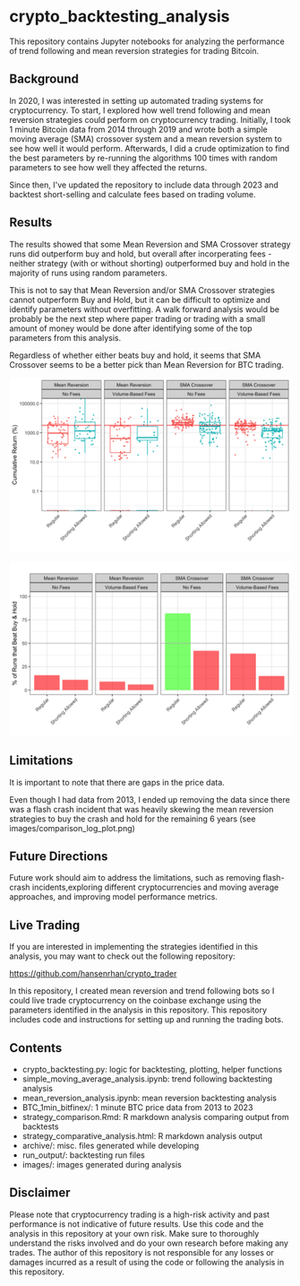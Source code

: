 # crypto_backtesting_analysis
This repository contains Jupyter notebooks for analyzing the performance of trend following and mean reversion strategies for trading Bitcoin.


## Background
In 2020, I was interested in setting up automated trading systems for cryptocurrency. To start, I explored how well trend following and mean reversion strategies could perform on cryptocurrency trading. Initially, I took 1 minute Bitcoin data from 2014 through 2019 and wrote both a simple moving average (SMA) crossover system and a mean reversion system to see how well it would perform. Afterwards, I did a crude optimization to find the best parameters by re-running the algorithms 100 times with random parameters to see how well they affected the returns. 


Since then, I've updated the repository to include data through 2023 and backtest short-selling and calculate fees based on trading volume. 


## Results
The results showed that some Mean Reversion and SMA Crossover strategy runs did outperform buy and hold, but overall after incorperating fees - neither strategy (with or without shorting) outperformed buy and hold in the majority of runs using random parameters.

This is not to say that Mean Reversion and/or SMA Crossover strategies cannot outperform Buy and Hold, but it can be difficult to optimize and identify parameters without overfitting. A walk forward analysis would be probably be the next step where paper trading or trading with a small amount of money would be done after identifying some of the top parameters from this analysis. 

Regardless of whether either beats buy and hold, it seems that SMA Crossover seems to be a better pick than Mean Reversion for BTC trading. 


![plot](/images/jun_13_boxplots.png)

![plot](/images/jun_13_barplots.png)

## Limitations
It is important to note that there are gaps in the price data. 

Even though I had data from 2013, I ended up removing the data since there was a flash crash incident that was heavily skewing the mean reversion strategies to buy the crash and hold for the remaining 6 years (see images/comparison_log_plot.png)

## Future Directions
Future work should aim to address the limitations, such as removing flash-crash incidents,exploring different cryptocurrencies and moving average approaches, and improving model performance metrics.

## Live Trading
If you are interested in implementing the strategies identified in this analysis, you may want to check out the following repository:

https://github.com/hansenrhan/crypto_trader

In this repository, I created mean reversion and trend following bots so I could live trade cryptocurrency on the coinbase exchange using the parameters identified in the analysis in this repository. This repository includes code and instructions for setting up and running the trading bots.

## Contents
- crypto_backtesting.py: logic for backtesting, plotting, helper functions
- simple_moving_average_analysis.ipynb: trend following backtesting analysis
- mean_reversion_analysis.ipynb: mean reversion backtesting analysis
- BTC_1min_bitfinex/: 1 minute BTC price data from 2013 to 2023
- strategy_comparison.Rmd: R markdown analysis comparing output from backtests
- strategy_comparative_analysis.html: R markdown analysis output
- archive/:  misc. files generated while developing
- run_output/: backtesting run files
- images/: images generated during analysis

## Disclaimer
Please note that cryptocurrency trading is a high-risk activity and past performance is not indicative of future results. Use this code and the analysis in this repository at your own risk. Make sure to thoroughly understand the risks involved and do your own research before making any trades. The author of this repository is not responsible for any losses or damages incurred as a result of using the code or following the analysis in this repository.